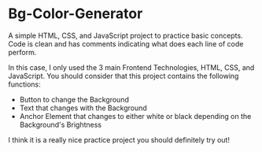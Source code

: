 # Bg-Color-Generator
A simple HTML, CSS, and JavaScript project to practice basic concepts. Code is clean and has comments indicating what does each line of code perform.

In this case, I only used the 3 main Frontend Technologies, HTML, CSS, and JavaScript.
You should consider that this project contains the following functions:
<ul>
  <li>Button to change the Background</li>
  <li>Text that changes with the Background</li>
  <li>Anchor Element that changes to either white or black depending on the Background's Brightness</li>
</ul>

I think it is a really nice practice project you should definitely try out!
